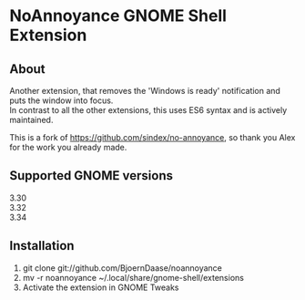 # NoAnnoyance GNOME Shell Extension

## About
Another extension, that removes the 'Windows is ready' notification and puts the window into focus.  
In contrast to all the other extensions, this uses ES6 syntax and is actively maintained.

This is a fork of https://github.com/sindex/no-annoyance, so thank you Alex for the work you already made.

## Supported GNOME versions
3.30  
3.32  
3.34  

## Installation
1. git clone git://github.com/BjoernDaase/noannoyance
2. mv -r noannoyance ~/.local/share/gnome-shell/extensions
3. Activate the extension in GNOME Tweaks

